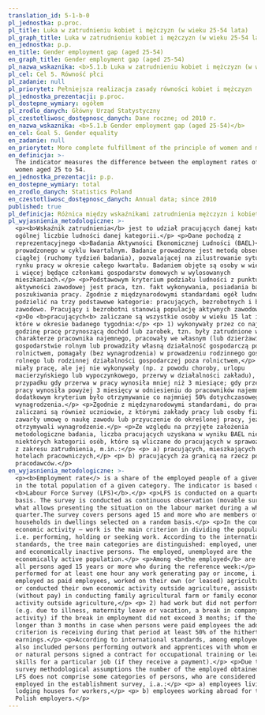 ```yaml
---
translation_id: 5-1-b-0
pl_jednostka: p.proc.
pl_title: Luka w zatrudnieniu kobiet i mężczyzn (w wieku 25-54 lata)
pl_graph_title: Luka w zatrudnieniu kobiet i mężczyzn (w wieku 25-54 lata)
en_jednostka: p.p.
en_title: Gender employment gap (aged 25-54)
en_graph_title: Gender employment gap (aged 25-54)
pl_nazwa_wskaznika: <b>5.1.b Luka w zatrudnieniu kobiet i mężczyzn (w wieku 25-54 lata)</b>
pl_cel: Cel 5. Równość płci
pl_zadanie: null
pl_priorytet: Pełniejsza realizacja zasady równości kobiet i mężczyzn
pl_jednostka_prezentacji: p.proc.
pl_dostepne_wymiary: ogółem
pl_zrodlo_danych: Główny Urząd Statystyczny
pl_czestotliwosc_dostępnosc_danych: Dane roczne; od 2010 r.
en_nazwa_wskaznika: <b>5.1.b Gender employment gap (aged 25-54)</b>
en_cel: Goal 5. Gender equality
en_zadanie: null
en_priorytet: More complete fulfillment of the principle of women and men's  equality
en_definicja: >-
  The indicator measures the difference between the employment rates of men and
  women aged 25 to 54.
en_jednostka_prezentacji: p.p.
en_dostepne_wymiary: total
en_zrodlo_danych: Statistics Poland
en_czestotliwosc_dostępnosc_danych: Annual data; since 2010
published: true
pl_definicja: Różnica między wskaźnikami zatrudnienia mężczyzn i kobiet w wieku 25-54 lata.
pl_wyjasnienia_metodologiczne: >-
  <p><b>Wskaźnik zatrudnienia</b> jest to udział pracujących danej kategorii w
  ogólnej liczbie ludności danej kategorii.</p> <p>Dane pochodzą z
  reprezentacyjnego <b>Badania Aktywności Ekonomicznej Ludności (BAEL)</b>,
  prowadzonego w cyklu kwartalnym. Badanie prowadzone jest metodą obserwacji
  ciągłej (ruchomy tydzień badania), pozwalającej na zilustrowanie sytuacji na
  rynku pracy w okresie całego kwartału. Badaniem objęte są osoby w wieku 15 lat
  i więcej będące członkami gospodarstw domowych w wylosowanych
  mieszkaniach.</p> <p>Podstawowym kryterium podziału ludności z punktu widzenia
  aktywności zawodowej jest praca, tzn. fakt wykonywania, posiadania bądź
  poszukiwania pracy. Zgodnie z międzynarodowymi standardami ogół ludności można
  podzielić na trzy podstawowe kategorie: pracujących, bezrobotnych i biernych
  zawodowo. Pracujący i bezrobotni stanowią populację aktywnych zawodowo.</p>
  <p>Do <b>pracujących<b> zaliczane są wszystkie osoby w wieku 15 lat i wiecej,
  które w okresie badanego tygodnia:</p> <p> 1) wykonywały przez co najmniej 1
  godzinę pracę przynoszącą dochód lub zarobek, tzn. były zatrudnione w
  charakterze pracownika najemnego, pracowały we własnym (lub dzierżawionym)
  gospodarstwie rolnym lub prowadziły własną działalność gospodarczą poza
  rolnictwem, pomagały (bez wynagrodzenia) w prowadzeniu rodzinnego gospodarstwa
  rolnego lub rodzinnej działalności gospodarczej poza rolnictwem,</p> <p> 2)
  miały pracę, ale jej nie wykonywały (np. z powodu choroby, urlopu
  macierzyńskiego lub wypoczynkowego, przerwy w działalności zakładu), w
  przypadku gdy przerwa w pracy wynosiła mniej niż 3 miesiące; gdy przerwa w
  pracy wynosiła powyżej 3 miesięcy w odniesieniu do pracowników najemnych
  dodatkowym kryterium było otrzymywanie co najmniej 50% dotychczasowego
  wynagrodzenia.</p> <p>Zgodnie z międzynarodowymi standardami, do pracujących
  zaliczani są również uczniowie, z którymi zakłady pracy lub osoby fizyczne
  zawarły umowę o naukę zawodu lub przyuczenie do określonej pracy, jeżeli
  otrzymywali wynagrodzenie.</p> <p>Ze względu na przyjęte założenia
  metodologiczne badania, liczba pracujących uzyskana w wyniku BAEL nie obejmuje
  niektórych kategorii osób, które są wliczane do pracujących w sprawozdawczości
  z zakresu zatrudnienia, m.in.:</p> <p> a) pracujących, mieszkających w
  hotelach pracowniczych,</p> <p> b) pracujących za granicą na rzecz polskich
  pracodawców.</p>
en_wyjasnienia_metodologiczne: >-
  <p><b>Employment rate</> is a share of the employed people of a given category
  in the total population of a given category. The indicator is based on the EU
  <b>Labour Force Survey (LFS)</b>.</p> <p>LFS is conducted on a quarterly
  basis. The survey is conducted as continuous observation (movable survey week)
  what allows presenting the situation on the labour market during a whole
  quarter.The survey covers persons aged 15 and more who are members of 
  households in dwellings selected on a random basis.</p> <p>In the context of
  economic activity – work is the main criterion in dividing the population,
  i.e. performing, holding or seeking work. According to the international
  standards, the tree main categories are distinguished: employed, unemployed
  and economically inactive persons. The employed, unemployed are the
  economically active population.</p> <p>Among <b>the employed</b> are included
  all persons aged 15 years or more who during the reference week:</p> <p> 1)
  performed for at least one hour any work generating pay or income, i.e. were
  employed as paid employees, worked on their own (or leased) agricultural farm,
  or conducted their own economic activity outside agriculture, assisted
  (without pay) in conducting family agricultural farm or family economic
  activity outside agriculture,</p> <p> 2) had work but did not perform it:
  (e.g. due to illness, maternity leave or vacation, a break in company
  activity) if the break in employment did not exceed 3 months; if the break was
  longer than 3 months in case when persons were paid employees the additional
  criterion is receiving during that period at least 50% of the hitherto
  earnings.</p> <p>According to international standards, among employees are
  also included persons performing outwork and apprentices with whom enterprises
  or natural persons signed a contract for occupational training or learning
  skills for a particular job (if they receive a payment).</p> <p>Due to the
  survey methodological assumptions the number of the employed obtained from the
  LFS does not comprise some categories of persons, who are considered as
  employed in the establishment survey, i.a.:</p> <p> a) employees living in
  lodging houses for workers,</p> <p> b) employees working abroad for their
  Polish employers.</p>
---
```

